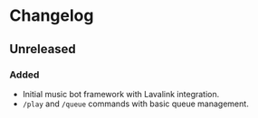 # Changelog

## Unreleased
### Added
- Initial music bot framework with Lavalink integration.
- `/play` and `/queue` commands with basic queue management.
